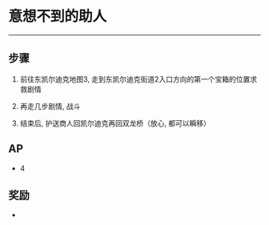 # 意想不到的助人

---

## 步骤

1. 前往东凯尔迪克地图3, 走到东凯尔迪克街道2入口方向的第一个宝箱的位置求救剧情

2. 再走几步剧情, 战斗
   
3. 结束后, 护送商人回凯尔迪克再回双龙桥（放心, 都可以瞬移）

## AP

- 4

## 奖励

- 